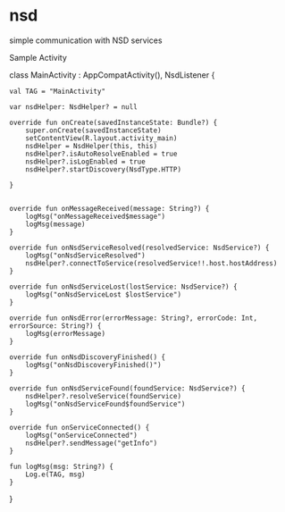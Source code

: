 # nsd
simple communication with NSD services

Sample Activity



class MainActivity : AppCompatActivity(), NsdListener {

    val TAG = "MainActivity"

    var nsdHelper: NsdHelper? = null

    override fun onCreate(savedInstanceState: Bundle?) {
        super.onCreate(savedInstanceState)
        setContentView(R.layout.activity_main)
        nsdHelper = NsdHelper(this, this)
        nsdHelper?.isAutoResolveEnabled = true
        nsdHelper?.isLogEnabled = true
        nsdHelper?.startDiscovery(NsdType.HTTP)

    }


    override fun onMessageReceived(message: String?) {
        logMsg("onMessageReceived$message")
        logMsg(message)
    }

    override fun onNsdServiceResolved(resolvedService: NsdService?) {
        logMsg("onNsdServiceResolved")
        nsdHelper?.connectToService(resolvedService!!.host.hostAddress)
    }

    override fun onNsdServiceLost(lostService: NsdService?) {
        logMsg("onNsdServiceLost $lostService")
    }

    override fun onNsdError(errorMessage: String?, errorCode: Int, errorSource: String?) {
        logMsg(errorMessage)
    }

    override fun onNsdDiscoveryFinished() {
        logMsg("onNsdDiscoveryFinished()")
    }

    override fun onNsdServiceFound(foundService: NsdService?) {
        nsdHelper?.resolveService(foundService)
        logMsg("onNsdServiceFound$foundService")
    }

    override fun onServiceConnected() {
        logMsg("onServiceConnected")
        nsdHelper?.sendMessage("getInfo")
    }

    fun logMsg(msg: String?) {
        Log.e(TAG, msg)
    }
}

